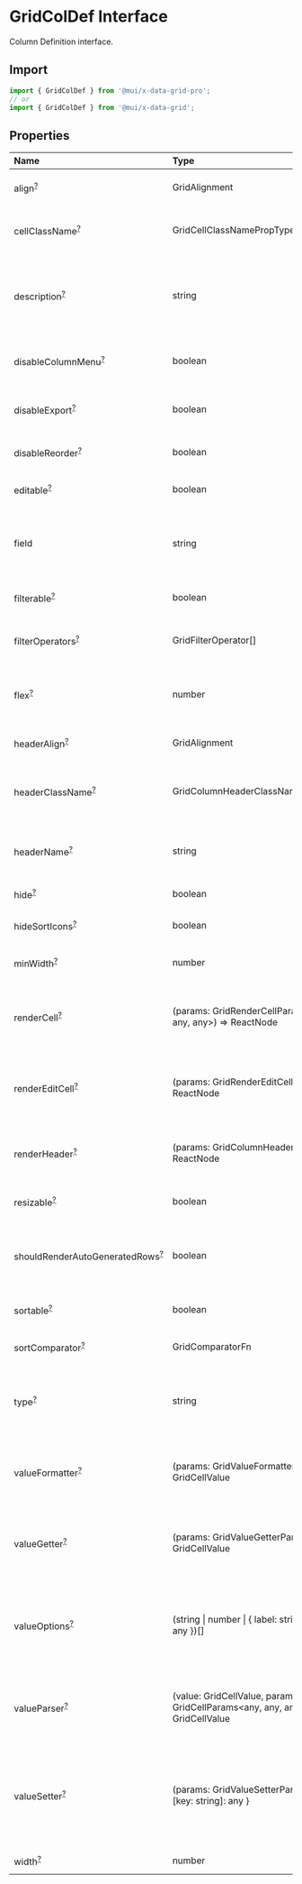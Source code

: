 # GridColDef Interface

<p class="description">Column Definition interface.</p>

## Import

```js
import { GridColDef } from '@mui/x-data-grid-pro';
// or
import { GridColDef } from '@mui/x-data-grid';
```

## Properties

| Name                                                                                                            | Type                                                                                                                    | Default                                          | Description                                                                                                             |
| :-------------------------------------------------------------------------------------------------------------- | :---------------------------------------------------------------------------------------------------------------------- | :----------------------------------------------- | :---------------------------------------------------------------------------------------------------------------------- |
| <span class="prop-name optional">align<sup><abbr title="optional">?</abbr></sup></span>                         | <span class="prop-type">GridAlignment</span>                                                                            |                                                  | Allows to align the column values in cells.                                                                             |
| <span class="prop-name optional">cellClassName<sup><abbr title="optional">?</abbr></sup></span>                 | <span class="prop-type">GridCellClassNamePropType</span>                                                                |                                                  | Class name that will be added in cells for that column.                                                                 |
| <span class="prop-name optional">description<sup><abbr title="optional">?</abbr></sup></span>                   | <span class="prop-type">string</span>                                                                                   |                                                  | The description of the column rendered as tooltip if the column header name is not fully displayed.                     |
| <span class="prop-name optional">disableColumnMenu<sup><abbr title="optional">?</abbr></sup></span>             | <span class="prop-type">boolean</span>                                                                                  | <span class="prop-default">false<br /></span>    | If `true`, the column menu is disabled for this column.                                                                 |
| <span class="prop-name optional">disableExport<sup><abbr title="optional">?</abbr></sup></span>                 | <span class="prop-type">boolean</span>                                                                                  | <span class="prop-default">false<br /></span>    | If `true`, this column will not be included in exports.                                                                 |
| <span class="prop-name optional">disableReorder<sup><abbr title="optional">?</abbr></sup></span>                | <span class="prop-type">boolean</span>                                                                                  | <span class="prop-default">false<br /></span>    | If `true`, this column cannot be reordered.                                                                             |
| <span class="prop-name optional">editable<sup><abbr title="optional">?</abbr></sup></span>                      | <span class="prop-type">boolean</span>                                                                                  | <span class="prop-default">false<br /></span>    | If `true`, the cells of the column are editable.                                                                        |
| <span class="prop-name">field</span>                                                                            | <span class="prop-type">string</span>                                                                                   |                                                  | The column identifier. It's used to map with GridRowModel values.                                                       |
| <span class="prop-name optional">filterable<sup><abbr title="optional">?</abbr></sup></span>                    | <span class="prop-type">boolean</span>                                                                                  | <span class="prop-default">true<br /></span>     | If `true`, the column is filterable.                                                                                    |
| <span class="prop-name optional">filterOperators<sup><abbr title="optional">?</abbr></sup></span>               | <span class="prop-type">GridFilterOperator[]</span>                                                                     |                                                  | Allows setting the filter operators for this column.                                                                    |
| <span class="prop-name optional">flex<sup><abbr title="optional">?</abbr></sup></span>                          | <span class="prop-type">number</span>                                                                                   |                                                  | If set, it indicates that a column has fluid width. Range [0, ∞).                                                       |
| <span class="prop-name optional">headerAlign<sup><abbr title="optional">?</abbr></sup></span>                   | <span class="prop-type">GridAlignment</span>                                                                            |                                                  | Header cell element alignment.                                                                                          |
| <span class="prop-name optional">headerClassName<sup><abbr title="optional">?</abbr></sup></span>               | <span class="prop-type">GridColumnHeaderClassNamePropType</span>                                                        |                                                  | Class name that will be added in the column header cell.                                                                |
| <span class="prop-name optional">headerName<sup><abbr title="optional">?</abbr></sup></span>                    | <span class="prop-type">string</span>                                                                                   |                                                  | The title of the column rendered in the column header cell.                                                             |
| <span class="prop-name optional">hide<sup><abbr title="optional">?</abbr></sup></span>                          | <span class="prop-type">boolean</span>                                                                                  | <span class="prop-default">false<br /></span>    | If `true`, hide the column.                                                                                             |
| <span class="prop-name optional">hideSortIcons<sup><abbr title="optional">?</abbr></sup></span>                 | <span class="prop-type">boolean</span>                                                                                  | <span class="prop-default">false<br /></span>    | Toggle the visibility of the sort icons.                                                                                |
| <span class="prop-name optional">minWidth<sup><abbr title="optional">?</abbr></sup></span>                      | <span class="prop-type">number</span>                                                                                   | <span class="prop-default">50<br /></span>       | Sets the minimum width of a column.                                                                                     |
| <span class="prop-name optional">renderCell<sup><abbr title="optional">?</abbr></sup></span>                    | <span class="prop-type">(params: GridRenderCellParams&lt;any, any, any&gt;) =&gt; ReactNode</span>                      |                                                  | Allows to override the component rendered as cell for this column.                                                      |
| <span class="prop-name optional">renderEditCell<sup><abbr title="optional">?</abbr></sup></span>                | <span class="prop-type">(params: GridRenderEditCellParams) =&gt; ReactNode</span>                                       |                                                  | Allows to override the component rendered in edit cell mode for this column.                                            |
| <span class="prop-name optional">renderHeader<sup><abbr title="optional">?</abbr></sup></span>                  | <span class="prop-type">(params: GridColumnHeaderParams) =&gt; ReactNode</span>                                         |                                                  | Allows to render a component in the column header cell.                                                                 |
| <span class="prop-name optional">resizable<sup><abbr title="optional">?</abbr></sup></span>                     | <span class="prop-type">boolean</span>                                                                                  | <span class="prop-default">true<br /></span>     | If `true`, the column is resizable.                                                                                     |
| <span class="prop-name optional">shouldRenderAutoGeneratedRows<sup><abbr title="optional">?</abbr></sup></span> | <span class="prop-type">boolean</span>                                                                                  | <span class="prop-default">false<br /></span>    | If `true`, the `renderCell` will be called for the auto generated rows.                                                 |
| <span class="prop-name optional">sortable<sup><abbr title="optional">?</abbr></sup></span>                      | <span class="prop-type">boolean</span>                                                                                  | <span class="prop-default">true<br /></span>     | If `true`, the column is sortable.                                                                                      |
| <span class="prop-name optional">sortComparator<sup><abbr title="optional">?</abbr></sup></span>                | <span class="prop-type">GridComparatorFn</span>                                                                         |                                                  | A comparator function used to sort rows.                                                                                |
| <span class="prop-name optional">type<sup><abbr title="optional">?</abbr></sup></span>                          | <span class="prop-type">string</span>                                                                                   | <span class="prop-default">'string'<br /></span> | Type allows to merge this object with a default definition [GridColDef](/api/data-grid/grid-col-def/).                  |
| <span class="prop-name optional">valueFormatter<sup><abbr title="optional">?</abbr></sup></span>                | <span class="prop-type">(params: GridValueFormatterParams) =&gt; GridCellValue</span>                                   |                                                  | Function that allows to apply a formatter before rendering its value.                                                   |
| <span class="prop-name optional">valueGetter<sup><abbr title="optional">?</abbr></sup></span>                   | <span class="prop-type">(params: GridValueGetterParams) =&gt; GridCellValue</span>                                      |                                                  | Function that allows to get a specific data instead of field to render in the cell.                                     |
| <span class="prop-name optional">valueOptions<sup><abbr title="optional">?</abbr></sup></span>                  | <span class="prop-type">(string \| number \| { label: string; value: any })[]</span>                                    |                                                  | To be used in combination with `type: 'singleSelect'`. This is an array of the possible cell values and labels.         |
| <span class="prop-name optional">valueParser<sup><abbr title="optional">?</abbr></sup></span>                   | <span class="prop-type">(value: GridCellValue, params?: GridCellParams&lt;any, any, any&gt;) =&gt; GridCellValue</span> |                                                  | Function that takes the user-entered value and converts it to a value used internally.                                  |
| <span class="prop-name optional">valueSetter<sup><abbr title="optional">?</abbr></sup></span>                   | <span class="prop-type">(params: GridValueSetterParams) =&gt; { [key: string]: any }</span>                             |                                                  | Function that allows to customize how the entered value is stored in the row.<br />It only works with cell/row editing. |
| <span class="prop-name optional">width<sup><abbr title="optional">?</abbr></sup></span>                         | <span class="prop-type">number</span>                                                                                   | <span class="prop-default">100<br /></span>      | Set the width of the column.                                                                                            |

